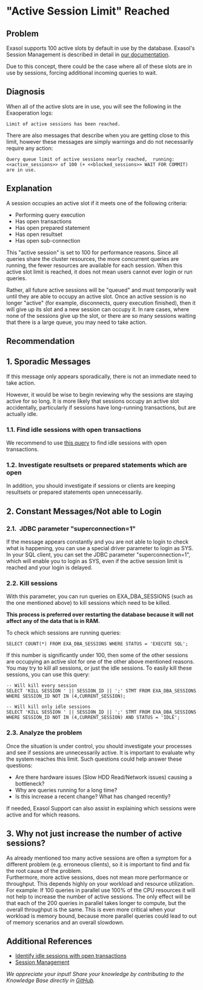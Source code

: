 # &quot;Active Session Limit&quot; Reached 
## Problem

Exasol supports 100 active slots by default in use by the database. Exasol's Session Management is described in detail in [our documentation](https://docs.exasol.com/database_concepts/session_management.htm). 

Due to this concept, there could be the case where all of these slots are in use by sessions, forcing additional incoming queries to wait. 

## Diagnosis

When all of the active slots are in use, you will see the following in the Exaoperation logs:


```markup
Limit of active sessions has been reached.
```
There are also messages that describe when you are getting close to this limit, however these messages are simply warnings and do not necessarily require any action:


```markup
Query queue limit of active sessions nearly reached,  running: 
<<active_sessions>> of 100 (+ <<blocked_sessions>> WAIT FOR COMMIT) are in use. 
```
## Explanation

A session occupies an active slot if it meets one of the following criteria:

* Performing query execution
* Has open transactions
* Has open prepared statement
* Has open resultset
* Has open sub-connection

This "active session" is set to 100 for performance reasons. Since all queries share the cluster resources, the more concurrent queries are running, the fewer resources are available for each session. When this active slot limit is reached, it does not mean users cannot ever login or run queries.

Rather, all future active sessions will be "queued" and must temporarily wait until they are able to occupy an active slot. Once an active session is no longer "active" (for example, disconnects, query execution finished), then it will give up its slot and a new session can occupy it. In rare cases, where none of the sessions give up the slot, or there are so many sessions waiting that there is a large queue, you may need to take action.

## Recommendation

## 1. Sporadic Messages

If this message only appears sporadically, there is not an immediate need to take action.

However, it would be wise to begin reviewing why the sessions are staying active for so long. It is more likely that sessions occupy an active slot accidentally, particularly if sessions have long-running transactions, but are actually idle.

### 1.1. Find idle sessions with open transactions

We recommend to use [this query](https://exasol.my.site.com/s/article/How-to-determine-idle-sessions-with-open-transactions-Except-Snapshot-Executions?language=en_US) to find idle sessions with open transactions.

### 1.2. Investigate resultsets or prepared statements which are open

In addition, you should investigate if sessions or clients are keeping resultsets or prepared statements open unnecessarily.

## 2. Constant Messages/Not able to Login

### 2.1.  JDBC parameter "superconnection=1"

If the message appears constantly and you are not able to login to check what is happening, you can use a special driver parameter to login as SYS. In your SQL client, you can set the JDBC parameter "superconnection=1", which will enable you to login as SYS, even if the active session limit is reached and your login is delayed.

### 2.2. Kill sessions

With this parameter, you can run queries on EXA_DBA_SESSIONS (such as the one mentioned above) to kill sessions which need to be killed.

 **This process is preferred over restarting the database because it will not affect any of the data that is in RAM.**

To check which sessions are running queries:


```markup
SELECT COUNT(*) FROM EXA_DBA_SESSIONS WHERE STATUS = 'EXECUTE SQL';
```
If this number is significantly under 100, then some of the other sessions are occupying an active slot for one of the other above mentioned reasons. You may try to kill all sessions, or just the idle sessions. To easily kill these sessions, you can use this query:


```markup
-- Will kill every session
SELECT 'KILL SESSION ' || SESSION_ID || ';' STMT FROM EXA_DBA_SESSIONS WHERE SESSION_ID NOT IN (4,CURRENT_SESSION);

-- Will kill only idle sessions
SELECT 'KILL SESSION ' || SESSION_ID || ';' STMT FROM EXA_DBA_SESSIONS WHERE SESSION_ID NOT IN (4,CURRENT_SESSION) AND STATUS = 'IDLE';
```
### 2.3. Analyze the problem

Once the situation is under control, you should investigate your processes and see if sessions are unnecessarily active. It is important to evaluate why the system reaches this limit. Such questions could help answer these questions:

* Are there hardware issues (Slow HDD Read/Network issues) causing a bottleneck?
* Why are queries running for a long time?
* Is this increase a recent change? What has changed recently?

If needed, Exasol Support can also assist in explaining which sessions were active and for which reasons. 

## 3. Why not just increase the number of active sessions?

As already mentioned too many active sessions are often a symptom for a different problem (e.g. erroneous clients), so it is important to find and fix the root cause of the problem.  
Furthermore, more active sessions, does not mean more performance or throughput. This depends highly on your workload and resource utilization.   
For example: If 100 queries in parallel use 100% of the CPU resources it will not help to increase the number of active sessions. The only effect will be that each of the 200 queries in parallel takes longer to compute, but the overall throughput is the same. This is even more critical when your workload is memory bound, because more parallel queries could lead to out of memory scenarios and an overall slowdown.

## Additional References

* [Identify idle sessions with open transactions](https://exasol.my.site.com/s/article/How-to-determine-idle-sessions-with-open-transactions-Except-Snapshot-Executions?language=en_US)
* [Session Management](https://docs.exasol.com/database_concepts/session_management.htm)

*We appreciate your input! Share your knowledge by contributing to the Knowledge Base directly in [GitHub](https://github.com/exasol/public-knowledgebase).* 